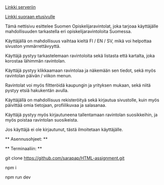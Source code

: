 [Linkki serveriin]()

[Linkki suoraan etusivulle]()


Tämä nettisivu esittelee Suomen Opiskelijaravintolat, joka tarjoaa käyttäjälle mahdollisuuden tarkastella eri opiskelijaravintoloita Suomessa. 

Käyttäjällä on mahdollisuus vaihtaa kieltä FI / EN / SV, mikä voi helpottaa sivuston ymmärrettävyyttä. 


Käyttäjä pystyy tarkastelemaan ravintoloita sekä listasta että kartalta, joka korostaa lähimmän ravintolan.

Käyttäjä pystyy klikkaamaan ravintolaa ja näkemään sen tiedot, sekä myös ravintolan päivän / viikon menun. 

Ravintolat voi myös filtteröidä kaupungin ja yrityksen mukaan, sekä niitä pystyy etsiä hakukentän avulla.


Käyttäjällä on mahdollisuus rekisteröityä sekä kirjautua sivustolle, kuin myös päivittää omia tietojaan, profiilikuvaa ja salasanaa.

Käyttäjä pystyy myös kirjautuneena tallentamaan ravintolan suosikkeihin, ja myös poistaa ravintolan suosikeista. 

Jos käyttäjä ei ole kirjautunut, tästä ilmoitetaan käyttäjälle.




** Asennusohjeet: **



** Terminaaliin: **


git clone https://github.com/sarapap/HTML-assignment.git

npm i

npm run dev



